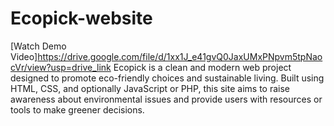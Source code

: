 # Ecopick-website
[Watch Demo Video]https://drive.google.com/file/d/1xx1J_e41gvQ0JaxUMxPNpvm5tpNaocVr/view?usp=drive_link
Ecopick is a clean and modern web project designed to promote eco-friendly choices and sustainable living. Built using HTML, CSS, and optionally JavaScript or PHP, this site aims to raise awareness about environmental issues and provide users with resources or tools to make greener decisions.

